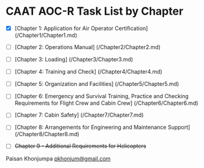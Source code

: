 # CAAT AOC-R Task List by Chapter
- [x] [Chapter 1: Application for Air Operator Certification] (/Chapter1/Chapter1.md)
- [ ] [Chapter 2: Operations Manual] (/Chapter2/Chapter2.md)
- [ ] [Chapter 3: Loading] (/Chapter3/Chapter3.md)
- [ ] [Chapter 4: Training and Check] (/Chapter4/Chapter4.md)
- [ ] [Chapter 5: Organization and Facilities] (/Chapter5/Chapter5.md)
- [ ] [Chapter 6: Emergency and Survival Training, Practice and Checking
Requirements for Flight Crew and Cabin Crew] (/Chapter6/Chapter6.md)
- [ ] [Chapter 7: Cabin Safety] (/Chapter7/Chapter7.md)
- [ ] [Chapter 8: Arrangements for Engineering and Maintenance Support] (/Chapter8/Chapter8.md)
- [ ] ~~Chapter 9 - Additional Requirements for Helicopters~~


Paisan Khonjumpa <pkhonjum@gmail.com>
